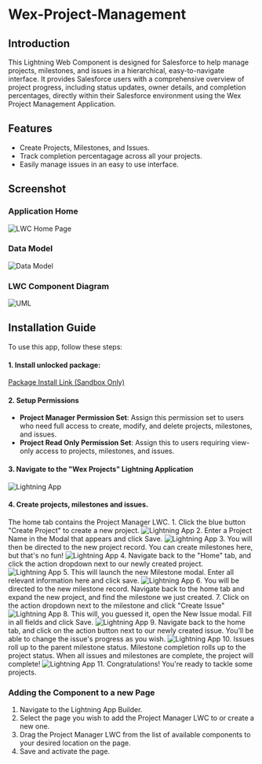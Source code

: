 # Wex-Project-Management

## Introduction
This Lightning Web Component is designed for Salesforce to help manage projects, milestones, and issues in a hierarchical, easy-to-navigate interface. It provides Salesforce users with a comprehensive overview of project progress, including status updates, owner details, and completion percentages, directly within their Salesforce environment using the Wex Project Management Application.

## Features
- Create Projects, Milestones, and Issues.
- Track completion percentagage across all your projects.
- Easily manage issues in an easy to use interface.

## Screenshot

### Application Home
![LWC Home Page](images/Intro.png)

### Data Model
![Data Model](images/erd.png)

### LWC Component Diagram
![UML](images/lwc-uml.png)

## Installation Guide
To use this app, follow these steps:
#### 1. Install unlocked package:
[Package Install Link (Sandbox Only)](https://login.salesforce.com/packaging/installPackage.apexp?p0=04tQy0000000niHIAQ)

#### 2. Setup Permissions
- **Project Manager Permission Set**: Assign this permission set to users who need full access to create, modify, and delete projects, milestones, and issues.
- **Project Read Only Permission Set**: Assign this to users requiring view-only access to projects, milestones, and issues.

#### 3. Navigate to the "Wex Projects" Lightning Application
![Lightning App](images/app.png)

#### 4. Create projects, milestones and issues.

The home tab contains the Project Manager LWC.
    1. Click the blue button "Create Project" to create a new project.
    ![Lightning App](images/newproject.png)
    2. Enter a Project Name in the Modal that appears and click Save.
    ![Lightning App](images/newprojectmodal.png)
    3. You will then be directed to the new project record. You can create milestones here, but that's no fun! 
    ![Lightning App](images/newprojectrecord.png)
    4. Navigate back to the "Home" tab, and click the action dropdown next to our newly created project.
    ![Lightning App](images/newprojectmilestonelwc.png)
    5. This will launch the new Milestone modal. Enter all relevant information here and click save.
    ![Lightning App](images/newmilestonemodal.png)
    6. You will be directed to the new milestone record. Navigate back to the home tab and expand the new project, and find the milestone we just created.
    7. Click on the action dropdown next to the milestone and click "Create Issue"
    ![Lightning App](images/newprojectissuelwc.png)
    8. This will, you guessed it, open the New Issue modal. Fill in all fields and click Save.
    ![Lightning App](images/newissuemodal.png)
    9. Navigate back to the home tab, and click on the action button next to our newly created issue. You'll be able to change the issue's progress as you wish.
    ![Lightning App](images/updateissue.png)
    10. Issues roll up to the parent milestone status. Milestone completion rolls up to the project status. When all issues and milestones are complete, the project will complete!
    ![Lightning App](images/projectrollup.png)
    11. Congratulations! You're ready to tackle some projects.

### Adding the Component to a new Page
1. Navigate to the Lightning App Builder.
2. Select the page you wish to add the Project Manager LWC to or create a new one.
3. Drag the Project Manager LWC from the list of available components to your desired location on the page.
4. Save and activate the page.

